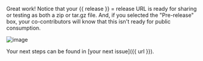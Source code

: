 Great work! Notice that your {{ release }} = release URL is ready for sharing or testing as both a zip or tar.gz file. And, if you selected the "Pre-release" box, your co-contributors will know that this isn't ready for public consumption.

![image](https://user-images.githubusercontent.com/13326548/47883578-bdba7780-ddea-11e8-84b8-563e12f02ca6.png)

Your next steps can be found in [your next issue]({{ url }}).

